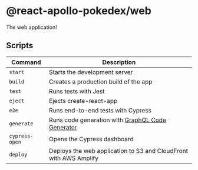 # @react-apollo-pokedex/web

The web application!

## Scripts

| Command        | Description                                                                                 |
| -------------- | ------------------------------------------------------------------------------------------- |
| `start`        | Starts the development server                                                               |
| `build`        | Creates a production build of the app                                                       |
| `test`         | Runs tests with Jest                                                                        |
| `eject`        | Ejects create-react-app                                                                     |
| `e2e`          | Runs end-to-end tests with Cypress                                                          |
| `generate`     | Runs code generation with [GraphQL Code Generator](https://www.graphql-code-generator.com/) |
| `cypress-open` | Opens the Cypress dashboard                                                                 |
| `deploy`       | Deploys the web application to S3 and CloudFront with AWS Amplify                           |
